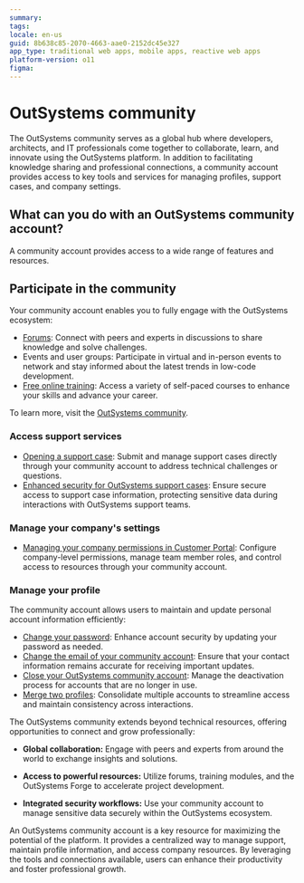 ```yaml
---
summary:
tags:
locale: en-us
guid: 8b638c85-2070-4663-aae0-2152dc45e327
app_type: traditional web apps, mobile apps, reactive web apps
platform-version: o11
figma:
---
```


# OutSystems community

The OutSystems community serves as a global hub where developers, architects, and IT professionals come together to collaborate, learn, and innovate using the OutSystems platform. In addition to facilitating knowledge sharing and professional connections, a community account provides access to key tools and services for managing profiles, support cases, and company settings.  

## What can you do with an OutSystems community account?  

A community account provides access to a wide range of features and resources.

## Participate in the community

Your community account enables you to fully engage with the OutSystems ecosystem:

* [Forums](https://www.outsystems.com/forums/): Connect with peers and experts in discussions to share knowledge and solve challenges.
* Events and user groups: Participate in virtual and in-person events to network and stay informed about the latest trends in low-code development.
* [Free online training](https://learn.outsystems.com/training): Access a variety of self-paced courses to enhance your skills and advance your career.

To learn more, visit the [OutSystems community](https://www.outsystems.com/community/).

### Access support services  

* [Opening a support case](open-support-case.md): Submit and manage support cases directly through your community account to address technical challenges or questions.  
* [Enhanced security for OutSystems support cases](support-cases-security.md): Ensure secure access to support case information, protecting sensitive data during interactions with OutSystems support teams.  

### Manage your company's settings  

* [Managing your company permissions in Customer Portal](customer-portal.md): Configure company-level permissions, manage team member roles, and control access to resources through your community account.  

### Manage your profile  

The community account allows users to maintain and update personal account information efficiently:  

* [Change your password](change-community-pw.md): Enhance account security by updating your password as needed.  
* [Change the email of your community account](change-community-email.md): Ensure that your contact information remains accurate for receiving important updates.  
* [Close your OutSystems community account](close-community-account.md): Manage the deactivation process for accounts that are no longer in use.  
* [Merge two profiles](merge-accounts.md): Consolidate multiple accounts to streamline access and maintain consistency across interactions.  

The OutSystems community extends beyond technical resources, offering opportunities to connect and grow professionally:  

* **Global collaboration:** Engage with peers and experts from around the world to exchange insights and solutions.  

* **Access to powerful resources:** Utilize forums, training modules, and the OutSystems Forge to accelerate project development.  
* **Integrated security workflows:** Use your community account to manage sensitive data securely within the OutSystems ecosystem.  

An OutSystems community account is a key resource for maximizing the potential of the platform. It provides a centralized way to manage support, maintain profile information, and access company resources. By leveraging the tools and connections available, users can enhance their productivity and foster professional growth.
